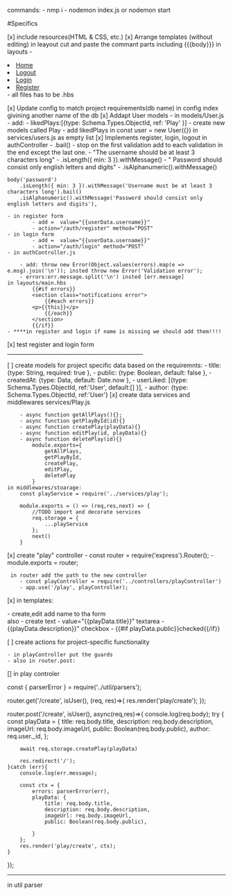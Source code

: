 commands:
    - nmp i
    - nodemon index.js or nodemon start


#Specifics

[x] include resources(HTML & CSS, etc.)
[x] Arrange templates (without editing)
    in leayout cut and paste the commant parts including {{{body}}}
    in layouts - 
                    <li><a href="/">Home </a></li>
                    <li><a href="/auth/logout">Logout</a></li>
                    <li><a href="/auth/login">Login</a></li>
                    <li><a href="/auth/register">Register</a></li>
    - all files has to be .hbs

[x] Update config to match project requirements(db name)
    in config index givining another name of the db
[x] Addapt User models
    - in models/User.js - add:
    - likedPlays:[{type: Schema.Types.ObjectId, ref: 'Play' }]
    - create new models called Play
    - add likedPlays in const user = new User({}) in services/users.js as empty list
[x] Implements register, login, logout
        in authController
    - .bail() - stop on the first validation add to each validation in the end except the last one.
    - "The username should be at least 3 characters long" - .isLength({ min: 3 }).withMessage()
    - " Password should consist only english letters and digits" - .isAlphanumeric().withMessage()

    body('password')
        .isLength({ min: 3 }).withMessage('Username must be at least 3 characters long').bail()
        .isAlphanumeric().withMessage('Password should consist only english letters and digits'),

    - in register form 
            - add =  value="{{userData.username}}"
            - action="/auth/register" method="POST"
    - in login form 
            - add =  value="{{userData.username}}"
            - action="/auth/login" method="POST"
    - in authController.js

        - add: throw new Error(Object.values(errors).map(e => e.msg).join('\n')); insted throw new Error('Validation error');
        - errors:err.message.split('\n') insted [err.message]
    in layouts/main.hbs
            {{#if errors}}
            <section class="notifications error">
                {{#each errors}}
            <p>{{this}}</p>
                {{/each}}
            </section>
            {{/if}}
    - ****in register and login if name is missing we should add them!!!!

[x] test register and login form 
    _________________________________________________

[ ] create models for project specific data
    based on the requiremnts:
    -     title: {type: String, required: true },
    -     public: {type: Boolean, default: false },
    -     createdAt: {type: Data, default: Date.now },
    -     userLiked: [{type: Schema.Types.ObjectId, ref:'User', default:[] }],
    -     author: {type: Schema.Types.ObjectId, ref:'User'}
[x] create data services and middlewares 
    services/Play.js

        - async function getAllPlays(){};
        - async function getPlayById(id){}
        - async function createPlay(playData){}
        - async function editPlay(id, playData){}
        - async function deletePlay(id){}
            module.exports={
                getAllPlays,
                getPlayById, 
                createPlay,
                editPlay,
                deletePlay
            }
    in middlewares/stoarage:
        const playService = require('../services/play');

        module.exports = () => (req,res,next) => {
            //TODO import and decorate services
            req.storage = {
                ...playService
            };
            next()
        }
[x] create "play" controller
    - const router = require('express').Router();
    - module.exports = router;
     
     in router add the path to the new controller 
        - const playController = require('../controllers/playController')
        - app.use('/play', playController);
[x] in templates:
         <form class="theater-form" action="/play/create" method="POST">
    - create,edit    add name to tha form  
    also 
    - create 
        text - value="{{playData.title}}"
        textarea - {{playData.description}}"
        checkbox - {{#if playData.public}}checked{{/if}}

[ ] create actions for project-specific functionality

    - in playController put the guards
    - also in router.post: 

[] in play controler 

const { parserError } = require('../util/parsers');


router.get('/create', isUser(), (req, res)=>{
    res.render('play/create');
});

router.post('/create', isUser(), async(req,res)=>{
    console.log(req.body);
    try {
        const playData = {
            title: req.body.title,
            description: req.body.description,
            imageUrl: req.body.imageUrl,
            public: Boolean(req.body.public),
            author: req.user._id,
        };

        await req.storage.createPlay(playData)

        res.redirect('/');
    }catch (err){
        console.log(err.message);

        const ctx = {
            errors: parserError(err),
            playData: {
                title: req.body.title,
                description: req.body.description,
                imageUrl: req.body.imageUrl,
                public: Boolean(req.body.public),

            }
        };
        res.render('play/create', ctx);
    }
});

___________

in util parser

